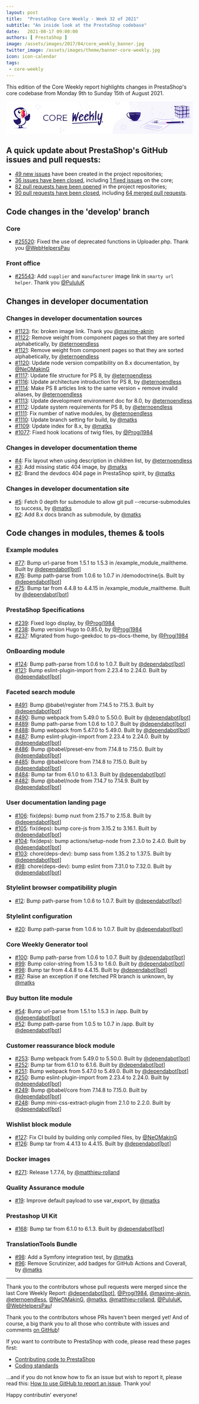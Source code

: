 ```yaml
---
layout: post
title:  "PrestaShop Core Weekly - Week 32 of 2021"
subtitle: "An inside look at the PrestaShop codebase"
date:   2021-08-17 09:00:00
authors: [ PrestaShop ]
image: /assets/images/2017/04/core_weekly_banner.jpg
twitter_image: /assets/images/theme/banner-core-weekly.jpg
icon: icon-calendar
tags:
 - core-weekly
---
```


This edition of the Core Weekly report highlights changes in PrestaShop's core codebase from Monday 9th to Sunday 15th of August 2021.

![Core Weekly banner](/assets/images/2018/12/banner-core-weekly.jpg)



## A quick update about PrestaShop's GitHub issues and pull requests:

- [49 new issues](https://github.com/search?q=org%3APrestaShop+is%3Apublic++-repo%3Aprestashop%2Fprestashop.github.io++is%3Aissue+created%3A2021-08-09..2021-08-15) have been created in the project repositories;
- [36 issues have been closed](https://github.com/search?q=org%3APrestaShop+is%3Apublic++-repo%3Aprestashop%2Fprestashop.github.io++is%3Aissue+closed%3A2021-08-09..2021-08-15), including [1 fixed issues](https://github.com/search?q=org%3APrestaShop+is%3Apublic++-repo%3Aprestashop%2Fprestashop.github.io++is%3Aissue+label%3Afixed+closed%3A2021-08-09..2021-08-15) on the core;
- [82 pull requests have been opened](https://github.com/search?q=org%3APrestaShop+is%3Apublic++-repo%3Aprestashop%2Fprestashop.github.io++is%3Apr+created%3A2021-08-09..2021-08-15) in the project repositories;
- [90 pull requests have been closed](https://github.com/search?q=org%3APrestaShop+is%3Apublic++-repo%3Aprestashop%2Fprestashop.github.io++is%3Apr+closed%3A2021-08-09..2021-08-15), including [64 merged pull requests](https://github.com/search?q=org%3APrestaShop+is%3Apublic++-repo%3Aprestashop%2Fprestashop.github.io++is%3Apr+merged%3A2021-08-09..2021-08-15).



## Code changes in the 'develop' branch


### Core
* [#25520](https://github.com/PrestaShop/PrestaShop/pull/25520): Fixed the use of deprecated functions in Uploader.php. Thank you [@WebHelpersPau](https://github.com/WebHelpersPau)


### Front office
* [#25543](https://github.com/PrestaShop/PrestaShop/pull/25543): Add `supplier` and `manufacturer` image link in `smarty url helper`. Thank you [@PululuK](https://github.com/PululuK)

## Changes in developer documentation

### Changes in developer documentation sources
* [#1123](https://github.com/PrestaShop/docs/pull/1123): fix: broken image link. Thank you [@maxime-aknin](https://github.com/maxime-aknin)
* [#1122](https://github.com/PrestaShop/docs/pull/1122): Remove weight from component pages so that they are sorted alphabetically, by [@eternoendless](https://github.com/eternoendless)
* [#1121](https://github.com/PrestaShop/docs/pull/1121): Remove weight from component pages so that they are sorted alphabetically, by [@eternoendless](https://github.com/eternoendless)
* [#1120](https://github.com/PrestaShop/docs/pull/1120): Update node version compatibility on 8.x documentation, by [@NeOMakinG](https://github.com/NeOMakinG)
* [#1117](https://github.com/PrestaShop/docs/pull/1117): Update file structure for PS 8, by [@eternoendless](https://github.com/eternoendless)
* [#1116](https://github.com/PrestaShop/docs/pull/1116): Update architecture introduction for PS 8, by [@eternoendless](https://github.com/eternoendless)
* [#1114](https://github.com/PrestaShop/docs/pull/1114): Make PS 8 articles link to the same version + remove invalid aliases, by [@eternoendless](https://github.com/eternoendless)
* [#1113](https://github.com/PrestaShop/docs/pull/1113): Update development environment doc for 8.0, by [@eternoendless](https://github.com/eternoendless)
* [#1112](https://github.com/PrestaShop/docs/pull/1112): Update system requirements for PS 8, by [@eternoendless](https://github.com/eternoendless)
* [#1111](https://github.com/PrestaShop/docs/pull/1111): Fix number of native modules, by [@eternoendless](https://github.com/eternoendless)
* [#1110](https://github.com/PrestaShop/docs/pull/1110): Update branch setting for build, by [@matks](https://github.com/matks)
* [#1109](https://github.com/PrestaShop/docs/pull/1109): Update index for 8.x, by [@matks](https://github.com/matks)
* [#1077](https://github.com/PrestaShop/docs/pull/1077): Fixed hook locations of twig files, by [@Progi1984](https://github.com/Progi1984)


### Changes in developer documentation theme
* [#4](https://github.com/PrestaShop/ps-docs-theme/pull/4): Fix layout when using description in children list, by [@eternoendless](https://github.com/eternoendless)
* [#3](https://github.com/PrestaShop/ps-docs-theme/pull/3): Add missing static 404 image, by [@matks](https://github.com/matks)
* [#2](https://github.com/PrestaShop/ps-docs-theme/pull/2): Brand the devdocs 404 page in PrestaShop spirit, by [@matks](https://github.com/matks)


### Changes in developer documentation site
* [#5](https://github.com/PrestaShop/devdocs-site/pull/5): Fetch 0 depth for submodule to allow git pull --recurse-submodules to success, by [@matks](https://github.com/matks)
* [#2](https://github.com/PrestaShop/devdocs-site/pull/2): Add 8.x docs branch as submodule, by [@matks](https://github.com/matks)


## Code changes in modules, themes & tools


### Example modules
* [#77](https://github.com/PrestaShop/example-modules/pull/77): Bump url-parse from 1.5.1 to 1.5.3 in /example_module_mailtheme. Built by [@dependabot[bot]](https://github.com/apps/dependabot)
* [#76](https://github.com/PrestaShop/example-modules/pull/76): Bump path-parse from 1.0.6 to 1.0.7 in /demodoctrine/js. Built by [@dependabot[bot]](https://github.com/apps/dependabot)
* [#75](https://github.com/PrestaShop/example-modules/pull/75): Bump tar from 4.4.8 to 4.4.15 in /example_module_mailtheme. Built by [@dependabot[bot]](https://github.com/apps/dependabot)


### PrestaShop Specifications
* [#239](https://github.com/PrestaShop/prestashop-specs/pull/239): Fixed logo display, by [@Progi1984](https://github.com/Progi1984)
* [#238](https://github.com/PrestaShop/prestashop-specs/pull/238): Bump version Hugo to 0.85.0, by [@Progi1984](https://github.com/Progi1984)
* [#237](https://github.com/PrestaShop/prestashop-specs/pull/237): Migrated from hugo-geekdoc to ps-docs-theme, by [@Progi1984](https://github.com/Progi1984)


### OnBoarding module
* [#124](https://github.com/PrestaShop/welcome/pull/124): Bump path-parse from 1.0.6 to 1.0.7. Built by [@dependabot[bot]](https://github.com/apps/dependabot)
* [#121](https://github.com/PrestaShop/welcome/pull/121): Bump eslint-plugin-import from 2.23.4 to 2.24.0. Built by [@dependabot[bot]](https://github.com/apps/dependabot)


### Faceted search module
* [#491](https://github.com/PrestaShop/ps_facetedsearch/pull/491): Bump @babel/register from 7.14.5 to 7.15.3. Built by [@dependabot[bot]](https://github.com/apps/dependabot)
* [#490](https://github.com/PrestaShop/ps_facetedsearch/pull/490): Bump webpack from 5.49.0 to 5.50.0. Built by [@dependabot[bot]](https://github.com/apps/dependabot)
* [#489](https://github.com/PrestaShop/ps_facetedsearch/pull/489): Bump path-parse from 1.0.6 to 1.0.7. Built by [@dependabot[bot]](https://github.com/apps/dependabot)
* [#488](https://github.com/PrestaShop/ps_facetedsearch/pull/488): Bump webpack from 5.47.0 to 5.49.0. Built by [@dependabot[bot]](https://github.com/apps/dependabot)
* [#487](https://github.com/PrestaShop/ps_facetedsearch/pull/487): Bump eslint-plugin-import from 2.23.4 to 2.24.0. Built by [@dependabot[bot]](https://github.com/apps/dependabot)
* [#486](https://github.com/PrestaShop/ps_facetedsearch/pull/486): Bump @babel/preset-env from 7.14.8 to 7.15.0. Built by [@dependabot[bot]](https://github.com/apps/dependabot)
* [#485](https://github.com/PrestaShop/ps_facetedsearch/pull/485): Bump @babel/core from 7.14.8 to 7.15.0. Built by [@dependabot[bot]](https://github.com/apps/dependabot)
* [#484](https://github.com/PrestaShop/ps_facetedsearch/pull/484): Bump tar from 6.1.0 to 6.1.3. Built by [@dependabot[bot]](https://github.com/apps/dependabot)
* [#482](https://github.com/PrestaShop/ps_facetedsearch/pull/482): Bump @babel/node from 7.14.7 to 7.14.9. Built by [@dependabot[bot]](https://github.com/apps/dependabot)


### User documentation landing page
* [#106](https://github.com/PrestaShop/user-documentation-landing/pull/106): fix(deps): bump nuxt from 2.15.7 to 2.15.8. Built by [@dependabot[bot]](https://github.com/apps/dependabot)
* [#105](https://github.com/PrestaShop/user-documentation-landing/pull/105): fix(deps): bump core-js from 3.15.2 to 3.16.1. Built by [@dependabot[bot]](https://github.com/apps/dependabot)
* [#104](https://github.com/PrestaShop/user-documentation-landing/pull/104): fix(deps): bump actions/setup-node from 2.3.0 to 2.4.0. Built by [@dependabot[bot]](https://github.com/apps/dependabot)
* [#103](https://github.com/PrestaShop/user-documentation-landing/pull/103): chore(deps-dev): bump sass from 1.35.2 to 1.37.5. Built by [@dependabot[bot]](https://github.com/apps/dependabot)
* [#98](https://github.com/PrestaShop/user-documentation-landing/pull/98): chore(deps-dev): bump eslint from 7.31.0 to 7.32.0. Built by [@dependabot[bot]](https://github.com/apps/dependabot)


### Stylelint browser compatibility plugin
* [#12](https://github.com/PrestaShop/stylelint-browser-compatibility/pull/12): Bump path-parse from 1.0.6 to 1.0.7. Built by [@dependabot[bot]](https://github.com/apps/dependabot)


### Stylelint configuration
* [#20](https://github.com/PrestaShop/stylelint-config/pull/20): Bump path-parse from 1.0.6 to 1.0.7. Built by [@dependabot[bot]](https://github.com/apps/dependabot)


### Core Weekly Generator tool
* [#100](https://github.com/PrestaShop/core-weekly-generator/pull/100): Bump path-parse from 1.0.6 to 1.0.7. Built by [@dependabot[bot]](https://github.com/apps/dependabot)
* [#99](https://github.com/PrestaShop/core-weekly-generator/pull/99): Bump color-string from 1.5.3 to 1.6.0. Built by [@dependabot[bot]](https://github.com/apps/dependabot)
* [#98](https://github.com/PrestaShop/core-weekly-generator/pull/98): Bump tar from 4.4.8 to 4.4.15. Built by [@dependabot[bot]](https://github.com/apps/dependabot)
* [#97](https://github.com/PrestaShop/core-weekly-generator/pull/97): Raise an exception if one fetched PR branch is unknown, by [@matks](https://github.com/matks)


### Buy button lite module
* [#54](https://github.com/PrestaShop/ps_buybuttonlite/pull/54): Bump url-parse from 1.5.1 to 1.5.3 in /app. Built by [@dependabot[bot]](https://github.com/apps/dependabot)
* [#52](https://github.com/PrestaShop/ps_buybuttonlite/pull/52): Bump path-parse from 1.0.5 to 1.0.7 in /app. Built by [@dependabot[bot]](https://github.com/apps/dependabot)


### Customer reassurance block module
* [#253](https://github.com/PrestaShop/blockreassurance/pull/253): Bump webpack from 5.49.0 to 5.50.0. Built by [@dependabot[bot]](https://github.com/apps/dependabot)
* [#252](https://github.com/PrestaShop/blockreassurance/pull/252): Bump tar from 6.1.0 to 6.1.6. Built by [@dependabot[bot]](https://github.com/apps/dependabot)
* [#251](https://github.com/PrestaShop/blockreassurance/pull/251): Bump webpack from 5.47.0 to 5.49.0. Built by [@dependabot[bot]](https://github.com/apps/dependabot)
* [#250](https://github.com/PrestaShop/blockreassurance/pull/250): Bump eslint-plugin-import from 2.23.4 to 2.24.0. Built by [@dependabot[bot]](https://github.com/apps/dependabot)
* [#249](https://github.com/PrestaShop/blockreassurance/pull/249): Bump @babel/core from 7.14.8 to 7.15.0. Built by [@dependabot[bot]](https://github.com/apps/dependabot)
* [#248](https://github.com/PrestaShop/blockreassurance/pull/248): Bump mini-css-extract-plugin from 2.1.0 to 2.2.0. Built by [@dependabot[bot]](https://github.com/apps/dependabot)


### Wishlist block module
* [#127](https://github.com/PrestaShop/blockwishlist/pull/127): Fix CI build by building only compiled files, by [@NeOMakinG](https://github.com/NeOMakinG)
* [#126](https://github.com/PrestaShop/blockwishlist/pull/126): Bump tar from 4.4.13 to 4.4.15. Built by [@dependabot[bot]](https://github.com/apps/dependabot)


### Docker images
* [#271](https://github.com/PrestaShop/docker/pull/271): Release 1.7.7.6, by [@matthieu-rolland](https://github.com/matthieu-rolland)


### Quality Assurance module
* [#19](https://github.com/PrestaShop/ps_qualityassurance/pull/19): Improve default payload to use var_export, by [@matks](https://github.com/matks)


### Prestashop UI Kit
* [#168](https://github.com/PrestaShop/prestashop-ui-kit/pull/168): Bump tar from 6.1.0 to 6.1.3. Built by [@dependabot[bot]](https://github.com/apps/dependabot)


### TranslationTools Bundle
* [#98](https://github.com/PrestaShop/TranslationToolsBundle/pull/98): Add a Symfony integration test, by [@matks](https://github.com/matks)
* [#96](https://github.com/PrestaShop/TranslationToolsBundle/pull/96): Remove Scrutinizer, add badges for GitHub Actions and Coverall, by [@matks](https://github.com/matks)


<hr />

Thank you to the contributors whose pull requests were merged since the last Core Weekly Report: [@dependabot[bot]](https://github.com/apps/dependabot), [@Progi1984](https://github.com/Progi1984), [@maxime-aknin](https://github.com/maxime-aknin), [@eternoendless](https://github.com/eternoendless), [@NeOMakinG](https://github.com/NeOMakinG), [@matks](https://github.com/matks), [@matthieu-rolland](https://github.com/matthieu-rolland), [@PululuK](https://github.com/PululuK), [@WebHelpersPau](https://github.com/WebHelpersPau)!

Thank you to the contributors whose PRs haven't been merged yet! And of course, a big thank you to all those who contribute with issues and comments [on GitHub](https://github.com/PrestaShop/PrestaShop)!

If you want to contribute to PrestaShop with code, please read these pages first:

 * [Contributing code to PrestaShop](https://devdocs.prestashop.com/1.7/contribute/contribution-guidelines/)
 * [Coding standards](https://devdocs.prestashop.com/1.7/development/coding-standards/)

...and if you do not know how to fix an issue but wish to report it, please read this: [How to use GitHub to report an issue](https://devdocs.prestashop.com/1.7/contribute/contribute-reporting-issues/). Thank you!

Happy contributin' everyone!
